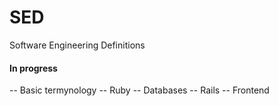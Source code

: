 # SED
Software Engineering Definitions

#### In progress

-- Basic termynology
-- Ruby
-- Databases
-- Rails
-- Frontend
